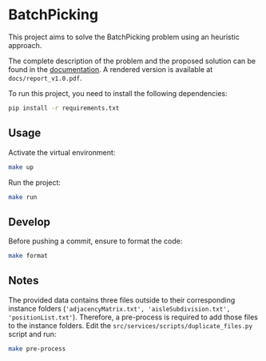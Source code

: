 # BatchPicking

This project aims to solve the BatchPicking problem using an heuristic approach.

The complete description of the problem and the proposed solution can be found in the [documentation](https://fr.overleaf.com/1622516399wfyrgccnhwjj#2eed81). A rendered version is available at `docs/report_v1.0.pdf`.

To run this project, you need to install the following dependencies:

```bash
pip install -r requirements.txt
```

## Usage

Activate the virtual environment:
    
```bash
make up
```

Run the project:
    
```bash
make run
```

## Develop

Before pushing a commit, ensure to format the code:

```bash
make format
```

## Notes

The provided data contains three files outside to their corresponding instance folders (`'adjacencyMatrix.txt', 'aisleSubdivision.txt', 'positionList.txt'`). Therefore, a pre-process is required to add those files to the instance folders. Edit the `src/services/scripts/duplicate_files.py` script and run:

```bash
make pre-process
```

